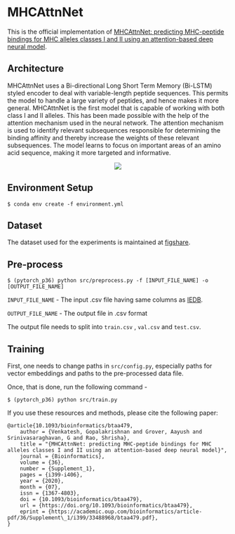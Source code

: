 # MHCAttnNet
This is the official implementation of [MHCAttnNet: predicting MHC-peptide bindings for MHC alleles
classes I and II using an attention-based deep neural model](https://academic.oup.com/bioinformatics/article/36/Supplement_1/i399/5870494).


## Architecture
MHCAttnNet uses a Bi-directional Long Short Term Memory (Bi-LSTM) styled encoder to deal with variable-length peptide sequences. This permits the model to handle a large variety of peptides, and hence makes it more general. MHCAttnNet is the first model that is capable of working with both class I and II alleles. This has been made possible with the help of the attention mechanism used in the neural network. The attention mechanism is used to identify relevant subsequences responsible for determining the binding affinity and thereby increase the weights of these relevant subsequences. The model learns to focus on important areas of an amino acid sequence, making it more targeted and informative. 

<p align="center">
  <img src="https://github.com/gopuvenkat/MHCAttnNet/blob/master/Architecture.png" />
</p>

## Environment Setup

```
$ conda env create -f environment.yml
```

## Dataset
The dataset used for the experiments is maintained at [figshare](https://figshare.com/articles/dataset_zip/11770902).

## Pre-process
```
$ (pytorch_p36) python src/preprocess.py -f [INPUT_FILE_NAME] -o [OUTPUT_FILE_NAME]
```

`INPUT_FILE_NAME` - The input .csv file having same columns as [IEDB](https://www.iedb.org/).

`OUTPUT_FILE_NAME` - The output file in .csv format

The output file needs to split into `train.csv` , `val.csv` and `test.csv`.

## Training
First, one needs to change paths in `src/config.py`, especially paths for vector embeddings and paths to the pre-processed data file.

Once, that is done, run the following command - 

```
$ (pytorch_p36) python src/train.py
```

If you use these resources and methods, please cite the following paper:

```
@article{10.1093/bioinformatics/btaa479,
    author = {Venkatesh, Gopalakrishnan and Grover, Aayush and Srinivasaraghavan, G and Rao, Shrisha},
    title = "{MHCAttnNet: predicting MHC-peptide bindings for MHC alleles classes I and II using an attention-based deep neural model}",
    journal = {Bioinformatics},
    volume = {36},
    number = {Supplement_1},
    pages = {i399-i406},
    year = {2020},
    month = {07},
    issn = {1367-4803},
    doi = {10.1093/bioinformatics/btaa479},
    url = {https://doi.org/10.1093/bioinformatics/btaa479},
    eprint = {https://academic.oup.com/bioinformatics/article-pdf/36/Supplement\_1/i399/33488968/btaa479.pdf},
}
```
